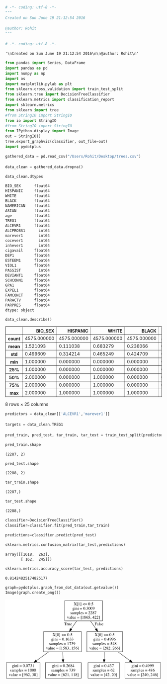 

```python
# -*- coding: utf-8 -*-
"""
Created on Sun June 19 21:12:54 2016

@author: Rohit
"""

# -*- coding: utf-8 -*-
```




    '\nCreated on Sun June 19 21:12:54 2016\n\n@author: Rohit\n'




```python
from pandas import Series, DataFrame
import pandas as pd
import numpy as np
import os
import matplotlib.pylab as plt
from sklearn.cross_validation import train_test_split
from sklearn.tree import DecisionTreeClassifier
from sklearn.metrics import classification_report
import sklearn.metrics
from sklearn import tree
#from StringIO import StringIO
from io import StringIO
#from StringIO import StringIO 
from IPython.display import Image
out = StringIO()
tree.export_graphviz(classifier, out_file=out)
import pydotplus
```


```python
gathered_data = pd.read_csv("/Users/Rohit/Desktop/trees.csv")

data_clean = gathered_data.dropna()
```


```python
data_clean.dtypes
```




    BIO_SEX      float64
    HISPANIC     float64
    WHITE        float64
    BLACK        float64
    NAMERICAN    float64
    ASIAN        float64
    age          float64
    TREG1        float64
    ALCEVR1      float64
    ALCPROBS1      int64
    marever1       int64
    cocever1       int64
    inhever1       int64
    cigavail     float64
    DEP1         float64
    ESTEEM1      float64
    VIOL1        float64
    PASSIST        int64
    DEVIANT1     float64
    SCHCONN1     float64
    GPA1         float64
    EXPEL1       float64
    FAMCONCT     float64
    PARACTV      float64
    PARPRES      float64
    dtype: object




```python
data_clean.describe()
```




<div>
<table border="1" class="dataframe">
  <thead>
    <tr style="text-align: right;">
      <th></th>
      <th>BIO_SEX</th>
      <th>HISPANIC</th>
      <th>WHITE</th>
      <th>BLACK</th>
      <th>NAMERICAN</th>
      <th>ASIAN</th>
      <th>age</th>
      <th>TREG1</th>
      <th>ALCEVR1</th>
      <th>ALCPROBS1</th>
      <th>...</th>
      <th>ESTEEM1</th>
      <th>VIOL1</th>
      <th>PASSIST</th>
      <th>DEVIANT1</th>
      <th>SCHCONN1</th>
      <th>GPA1</th>
      <th>EXPEL1</th>
      <th>FAMCONCT</th>
      <th>PARACTV</th>
      <th>PARPRES</th>
    </tr>
  </thead>
  <tbody>
    <tr>
      <th>count</th>
      <td>4575.000000</td>
      <td>4575.000000</td>
      <td>4575.000000</td>
      <td>4575.000000</td>
      <td>4575.000000</td>
      <td>4575.000000</td>
      <td>4575.000000</td>
      <td>4575.000000</td>
      <td>4575.000000</td>
      <td>4575.000000</td>
      <td>...</td>
      <td>4575.000000</td>
      <td>4575.000000</td>
      <td>4575.000000</td>
      <td>4575.000000</td>
      <td>4575.000000</td>
      <td>4575.000000</td>
      <td>4575.000000</td>
      <td>4575.000000</td>
      <td>4575.000000</td>
      <td>4575.000000</td>
    </tr>
    <tr>
      <th>mean</th>
      <td>1.521093</td>
      <td>0.111038</td>
      <td>0.683279</td>
      <td>0.236066</td>
      <td>0.036284</td>
      <td>0.040437</td>
      <td>16.493052</td>
      <td>0.176393</td>
      <td>0.527432</td>
      <td>0.369180</td>
      <td>...</td>
      <td>40.952131</td>
      <td>1.618579</td>
      <td>0.102514</td>
      <td>2.645027</td>
      <td>28.360656</td>
      <td>2.815647</td>
      <td>0.040219</td>
      <td>22.570557</td>
      <td>6.290710</td>
      <td>13.398033</td>
    </tr>
    <tr>
      <th>std</th>
      <td>0.499609</td>
      <td>0.314214</td>
      <td>0.465249</td>
      <td>0.424709</td>
      <td>0.187017</td>
      <td>0.197004</td>
      <td>1.552174</td>
      <td>0.381196</td>
      <td>0.499302</td>
      <td>0.894947</td>
      <td>...</td>
      <td>5.381439</td>
      <td>2.593230</td>
      <td>0.303356</td>
      <td>3.520554</td>
      <td>5.156385</td>
      <td>0.770167</td>
      <td>0.196493</td>
      <td>2.614754</td>
      <td>3.360219</td>
      <td>2.085837</td>
    </tr>
    <tr>
      <th>min</th>
      <td>1.000000</td>
      <td>0.000000</td>
      <td>0.000000</td>
      <td>0.000000</td>
      <td>0.000000</td>
      <td>0.000000</td>
      <td>12.676712</td>
      <td>0.000000</td>
      <td>0.000000</td>
      <td>0.000000</td>
      <td>...</td>
      <td>18.000000</td>
      <td>0.000000</td>
      <td>0.000000</td>
      <td>0.000000</td>
      <td>6.000000</td>
      <td>1.000000</td>
      <td>0.000000</td>
      <td>6.300000</td>
      <td>0.000000</td>
      <td>3.000000</td>
    </tr>
    <tr>
      <th>25%</th>
      <td>1.000000</td>
      <td>0.000000</td>
      <td>0.000000</td>
      <td>0.000000</td>
      <td>0.000000</td>
      <td>0.000000</td>
      <td>15.254795</td>
      <td>0.000000</td>
      <td>0.000000</td>
      <td>0.000000</td>
      <td>...</td>
      <td>38.000000</td>
      <td>0.000000</td>
      <td>0.000000</td>
      <td>0.000000</td>
      <td>25.000000</td>
      <td>2.250000</td>
      <td>0.000000</td>
      <td>21.700000</td>
      <td>4.000000</td>
      <td>12.000000</td>
    </tr>
    <tr>
      <th>50%</th>
      <td>2.000000</td>
      <td>0.000000</td>
      <td>1.000000</td>
      <td>0.000000</td>
      <td>0.000000</td>
      <td>0.000000</td>
      <td>16.509589</td>
      <td>0.000000</td>
      <td>1.000000</td>
      <td>0.000000</td>
      <td>...</td>
      <td>40.000000</td>
      <td>0.000000</td>
      <td>0.000000</td>
      <td>1.000000</td>
      <td>29.000000</td>
      <td>2.750000</td>
      <td>0.000000</td>
      <td>23.700000</td>
      <td>6.000000</td>
      <td>14.000000</td>
    </tr>
    <tr>
      <th>75%</th>
      <td>2.000000</td>
      <td>0.000000</td>
      <td>1.000000</td>
      <td>0.000000</td>
      <td>0.000000</td>
      <td>0.000000</td>
      <td>17.679452</td>
      <td>0.000000</td>
      <td>1.000000</td>
      <td>0.000000</td>
      <td>...</td>
      <td>45.000000</td>
      <td>2.000000</td>
      <td>0.000000</td>
      <td>4.000000</td>
      <td>32.000000</td>
      <td>3.500000</td>
      <td>0.000000</td>
      <td>24.300000</td>
      <td>9.000000</td>
      <td>15.000000</td>
    </tr>
    <tr>
      <th>max</th>
      <td>2.000000</td>
      <td>1.000000</td>
      <td>1.000000</td>
      <td>1.000000</td>
      <td>1.000000</td>
      <td>1.000000</td>
      <td>21.512329</td>
      <td>1.000000</td>
      <td>1.000000</td>
      <td>6.000000</td>
      <td>...</td>
      <td>50.000000</td>
      <td>19.000000</td>
      <td>1.000000</td>
      <td>27.000000</td>
      <td>38.000000</td>
      <td>4.000000</td>
      <td>1.000000</td>
      <td>25.000000</td>
      <td>18.000000</td>
      <td>15.000000</td>
    </tr>
  </tbody>
</table>
<p>8 rows × 25 columns</p>
</div>




```python
predictors = data_clean[['ALCEVR1','marever1']]

targets = data_clean.TREG1

pred_train, pred_test, tar_train, tar_test = train_test_split(predictors, targets, test_size=.5)
```


```python
pred_train.shape
```




    (2287, 2)




```python
pred_test.shape
```




    (2288, 2)




```python
tar_train.shape
```




    (2287,)




```python
tar_test.shape
```




    (2288,)




```python
classifier=DecisionTreeClassifier()
classifier=classifier.fit(pred_train,tar_train)
```


```python
predictions=classifier.predict(pred_test)
```


```python
sklearn.metrics.confusion_matrix(tar_test,predictions)
```




    array([[1618,  263],
           [ 162,  245]])




```python
sklearn.metrics.accuracy_score(tar_test, predictions)
```




    0.81424825174825177




```python
graph=pydotplus.graph_from_dot_data(out.getvalue())
Image(graph.create_png())
```




![png](output_14_0.png)




```python

```


```python

```
